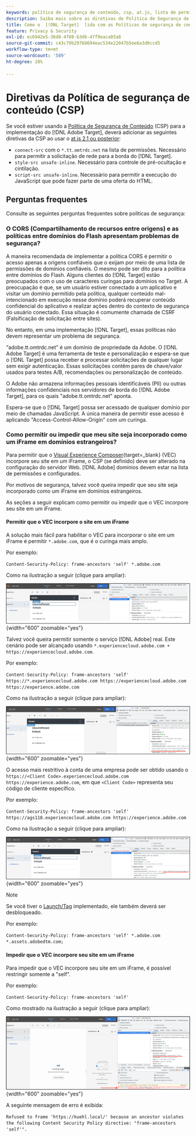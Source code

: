 ```yaml
---
keywords: política de segurança de conteúdo, csp, at.js, lista de permissões, incluir na lista de permissões, cintilação, pré-ocultar, pré-ocultação, pré-ocultação, política de segurança de conteúdo, iFrame, iframe
description: Saiba mais sobre as diretivas de Política de Segurança de Conteúdo (CSP) que devem ser adicionadas ao usar o  [!DNL Adobe Target].
title: Como o  [!DNL Target]  lida com as Políticas de segurança de conteúdo (CSP)?
feature: Privacy & Security
exl-id: ec6942e5-36d8-4f88-b3d6-47f9eaca03a8
source-git-commit: c43c79b29768694eac534e22047b5ee6a3d0ccd5
workflow-type: tm+mt
source-wordcount: '589'
ht-degree: 28%

---
```


# Diretivas da Política de segurança de conteúdo (CSP)

Se você estiver usando a [Política de Segurança de Conteúdo](https://en.wikipedia.org/wiki/Content_Security_Policy) (CSP) para a implementação do [!DNL Adobe Target], deverá adicionar as seguintes diretivas da CSP ao usar o [at.js 2.1 ou posterior](../../implement/client-side/atjs/target-atjs-versions.md):

* `connect-src` com o `*.tt.omtrdc.net` na lista de permissões. Necessário para permitir a solicitação de rede para a borda do [!DNL Target].
* `style-src unsafe-inline`. Necessário para controle de pré-ocultação e cintilação.
* `script-src unsafe-inline`. Necessário para permitir a execução do JavaScript que pode fazer parte de uma oferta do HTML.

## Perguntas frequentes

Consulte as seguintes perguntas frequentes sobre políticas de segurança:

### O CORS (Compartilhamento de recursos entre origens) e as políticas entre domínios do Flash apresentam problemas de segurança?

A maneira recomendada de implementar a política CORS é permitir o acesso apenas a origens confiáveis que o exijam por meio de uma lista de permissões de domínios confiáveis. O mesmo pode ser dito para a política entre domínios do Flash. Alguns clientes do [!DNL Target] estão preocupados com o uso de caracteres curingas para domínios no Target. A preocupação é que, se um usuário estiver conectado a um aplicativo e visitar um domínio permitido pela política, qualquer conteúdo mal-intencionado em execução nesse domínio poderá recuperar conteúdo confidencial do aplicativo e realizar ações dentro do contexto de segurança do usuário conectado. Essa situação é comumente chamada de CSRF (Falsificação de solicitação entre sites).

No entanto, em uma implementação [!DNL Target], essas políticas não devem representar um problema de segurança.

“adobe.tt.omtrdc.net” é um domínio de propriedade da Adobe. O [!DNL Adobe Target] é uma ferramenta de teste e personalização e espera-se que o [!DNL Target] possa receber e processar solicitações de qualquer lugar sem exigir autenticação. Essas solicitações contêm pares de chave/valor usados para testes A/B, recomendações ou personalização de conteúdo.

O Adobe não armazena informações pessoais identificáveis (PII) ou outras informações confidenciais nos servidores de borda do [!DNL Adobe Target], para os quais &quot;adobe.tt.omtrdc.net&quot; aponta.

Espera-se que o [!DNL Target] possa ser acessado de qualquer domínio por meio de chamadas JavaScript. A única maneira de permitir esse acesso é aplicando &quot;Access-Control-Allow-Origin&quot; com um curinga.

### Como permitir ou impedir que meu site seja incorporado como um iFrame em domínios estrangeiros?

Para permitir que o [Visual Experience Composer](https://experienceleague.adobe.com/docs/target/using/experiences/vec/visual-experience-composer.html?lang=pt-BR){target=_blank} (VEC) incorpore seu site em um iFrame, o CSP (se definido) deve ser alterado na configuração do servidor Web. [!DNL Adobe] domínios devem estar na lista de permissões e configurados.

Por motivos de segurança, talvez você queira impedir que seu site seja incorporado como um iFrame em domínios estrangeiros.

As seções a seguir explicam como permitir ou impedir que o VEC incorpore seu site em um iFrame.

#### Permitir que o VEC incorpore o site em um iFrame

A solução mais fácil para habilitar o VEC para incorporar o site em um iFrame é permitir `*.adobe.com`, que é o curinga mais amplo.

Por exemplo:

`Content-Security-Policy: frame-ancestors 'self' *.adobe.com`

Como na ilustração a seguir (clique para ampliar):


![CSP com curinga mais amplo](/help/dev/before-implement/privacy/assets/csp-adobe.png){width="600" zoomable="yes"}

Talvez você queira permitir somente o serviço [!DNL Adobe] real. Este cenário pode ser alcançado usando `*.experiencecloud.adobe.com + https://experiencecloud.adobe.com`.

Por exemplo:

`Content-Security-Policy: frame-ancestors 'self' https://*.experiencecloud.adobe.com https://experiencecloud.adobe.com https://experience.adobe.com`

Como na ilustração a seguir (clique para ampliar):

![CSP com escopo de ExperienceCloud](/help/dev/before-implement/privacy/assets/csp-experiencecloud.png){width="600" zoomable="yes"}

O acesso mais restritivo à conta de uma empresa pode ser obtido usando o `https://<Client Code>.experiencecloud.adobe.com https://experience.adobe.com`, em que `<Client Code>` representa seu código de cliente específico.

Por exemplo:

`Content-Security-Policy: frame-ancestors 'self'  https://ags118.experiencecloud.adobe.com https://experience.adobe.com`

Como na ilustração a seguir (clique para ampliar):

![CSP com escopo de clientcode](/help/dev/before-implement/privacy/assets/csp-clientcode.png){width="600" zoomable="yes"}

>[!NOTE]
>
>Se você tiver o [Launch/Tag](/help/dev/implement/client-side/atjs/how-to-deployatjs/implement-target-using-adobe-launch.md) implementado, ele também deverá ser desbloqueado.
>
>Por exemplo:
>
> `Content-Security-Policy: frame-ancestors 'self' *.adobe.com *.assets.adobedtm.com;`

#### Impedir que o VEC incorpore seu site em um iFrame

Para impedir que o VEC incorpore seu site em um iFrame, é possível restringir somente a &quot;self&quot;.

Por exemplo:

`Content-Security-Policy: frame-ancestors 'self'`

Como mostrado na ilustração a seguir (clique para ampliar):

![Erro de CSP](/help/dev/before-implement/privacy/assets/csp-error.png){width="600" zoomable="yes"}

A seguinte mensagem de erro é exibida:

`Refused to frame 'https://kuehl.local/' because an ancestor violates the following Content Security Policy directive: "frame-ancestors 'self'".`

